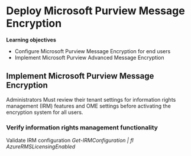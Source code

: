 # Deploy Microsoft Purview Message Encryption 
**Learning objectives**
* Configure Microsoft Purview Message Encryption for end users
* Implement Microsoft Purview Advanced Message Encryption

## Implement Microsoft Purview Message Encryption

Administrators Must review their tenant settings for information rights management (IRM) features and OME settings before activating the encryption system for all users.

### Verify information rights management functionality
Validate IRM configuration
*Get-IRMConfiguration | fl AzureRMSLicensingEnabled*
